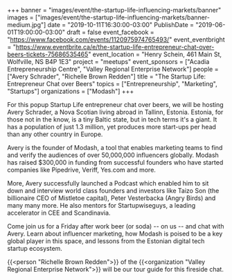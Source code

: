 +++
banner = "images/event/the-startup-life-influencing-markets/banner"
images = ["images/event/the-startup-life-influencing-markets/banner-medium.jpg"]
date = "2019-10-11T16:30:00-03:00"
PublishDate = "2019-06-01T19:00:00-03:00"
draft = false
event_facebook = "https://www.facebook.com/events/1120975974765493/"
event_eventbright = "https://www.eventbrite.ca/e/the-startup-life-entrepreneur-chat-over-beers-tickets-75686535465"
event_location = "Henry Schein, 461 Main St, Wolfville, NS B4P 1E3"
project = "meetups"
event_sponsors = ["Acadia Entrepreneurship Centre", "Valley Regional Enterprise Network"]
people = ["Avery Schrader", "Richelle Brown Redden"]
title = "The Startup Life: Entrepreneur Chat over Beers"
topics = ["Entrepreneurship", "Marketing", "Startups"]
organizations = ["Modash"]
+++

For this popup Startup Life entrepreneur chat over beers, we will be hosting Avery Schrader, a Nova Scotian living abroad in Tallinn, Estonia.  Estonia, for those not in the know, is a tiny Baltic state,  but in tech terms it's a giant. It has a population of just 1.3 million, yet produces more start-ups per head than any other country in Europe.
 
Avery is the founder of Modash, a tool that enables marketing teams to find and verify the audiences of over 50,000,000 influencers globally. Modash has raised $300,000 in funding from successful founders who have started companies like Pipedrive, Veriff, Yes.com and more. 

More, Avery successfully launched a Podcast which enabled him to sit down and interview world class founders and investors like Taizo Son (the billionaire CEO of Mistletoe capital), Peter Vesterbacka (Angry Birds) and many many more. He also mentors for Startupwiseguys, a leading accelerator in CEE and Scandinavia. 

Come join us for a Friday after work beer (or soda) -- on us -- and chat with Avery.  Learn about influencer marketing, how Modash is poised to be a key global player in this space, and lessons from the Estonian digital tech startup ecosystem.

{{<person "Richelle Brown Redden">}} of the {{<organization "Valley Regional Enterprise Network">}} will be our tour guide for this fireside chat.
